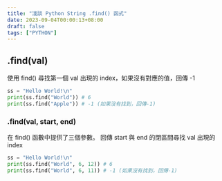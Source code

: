 ```yaml
---
title: "淺談 Python String .find() 函式"
date: 2023-09-04T00:00:13+08:00
draft: false
tags: ["PYTHON"]
---
```


## .find(val)

使用 find() 尋找第一個 val 出現的 index，如果沒有對應的值，回傳 <sapn class="success">-1</span> 

```python
ss = "Hello World!\n"
print(ss.find("World")) # 6
print(ss.find("Apple")) # -1 (如果沒有找到，回傳-1)
```

### .find(val, start, end)
在 find() 函數中提供了三個參數。
回傳 start 與 end 的閉區間尋找 val 出現的 index

```python
ss = "Hello World!\n"
print(ss.find("World", 6, 12)) # 6
print(ss.find("World", 6, 11)) # -1 (如果沒有找到，回傳-1)
```